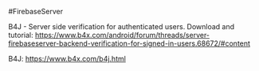 #FirebaseServer

B4J - Server side verification for authenticated users.
Download and tutorial: https://www.b4x.com/android/forum/threads/server-firebaseserver-backend-verification-for-signed-in-users.68672/#content

B4J: https://www.b4x.com/b4j.html